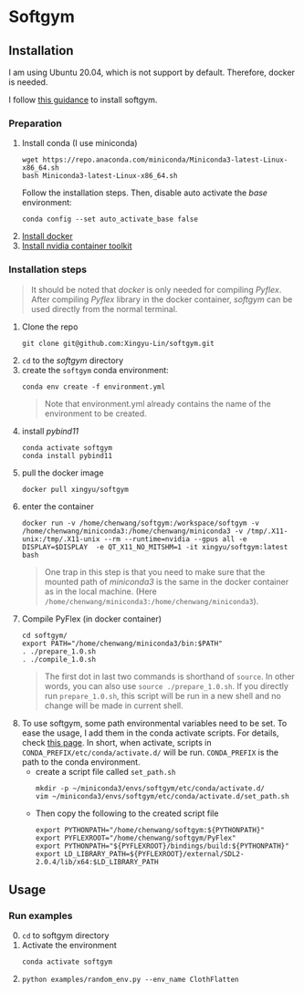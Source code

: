 # Softgym

## Installation
I am using Ubuntu 20.04, which is not support by default. Therefore, docker is needed.

I follow [this guidance](https://danieltakeshi.github.io/2021/02/20/softgym/) to install softgym.

### Preparation
1. Install conda (I use miniconda)
    ```
    wget https://repo.anaconda.com/miniconda/Miniconda3-latest-Linux-x86_64.sh
    bash Miniconda3-latest-Linux-x86_64.sh
    ```
    Follow the installation steps. Then, disable auto activate the *base* environment:
    ```
    conda config --set auto_activate_base false
    ```
2. [Install docker](https://docs.docker.com/engine/install/ubuntu/)
3. [Install nvidia container toolkit](https://docs.nvidia.com/datacenter/cloud-native/container-toolkit/install-guide.html#docker)

### Installation steps
> It should be noted that *docker* is only needed for compiling *Pyflex*. After compiling *Pyflex* library in the docker container, *softgym* can be used directly from the normal terminal.
1. Clone the repo
    ```
    git clone git@github.com:Xingyu-Lin/softgym.git
    ```
2. `cd` to the *softgym* directory
3. create the `softgym` conda environment:
    ```
    conda env create -f environment.yml
    ```
    > Note that environment.yml already contains the name of the environment to be created.
4. install *pybind11*
    ```
    conda activate softgym
    conda install pybind11
    ```
5. pull the docker image
    ```
    docker pull xingyu/softgym
    ```
6. enter the container
    ```
    docker run -v /home/chenwang/softgym:/workspace/softgym -v /home/chenwang/miniconda3:/home/chenwang/miniconda3 -v /tmp/.X11-unix:/tmp/.X11-unix --rm --runtime=nvidia --gpus all -e DISPLAY=$DISPLAY  -e QT_X11_NO_MITSHM=1 -it xingyu/softgym:latest bash
    ```
    > One trap in this step is that you need to make sure that the mounted path of *miniconda3* is the same in the docker container as in the local machine. (Here `/home/chenwang/miniconda3:/home/chenwang/miniconda3`).
7. Compile PyFlex (in docker container)
    ```
    cd softgym/
    export PATH="/home/chenwang/miniconda3/bin:$PATH"
    . ./prepare_1.0.sh
    . ./compile_1.0.sh
    ```
    > The first dot in last two commands is shorthand of `source`. In other words, you can also use `source ./prepare_1.0.sh`. If you directly run `prepare_1.0.sh`, this script will be run in a new shell and no change will be made in current shell.
8. To use softgym, some path environmental variables need to be set. To ease the usage, I add them in the conda activate scripts. For details, check [this page](https://docs.conda.io/projects/conda/en/latest/dev-guide/deep-dives/activation.html). In short, when activate, scripts in `CONDA_PREFIX/etc/conda/activate.d/` will be run. `CONDA_PREFIX` is the path to the conda environment.
    - create a script file called `set_path.sh`
        ```
        mkdir -p ~/miniconda3/envs/softgym/etc/conda/activate.d/
        vim ~/miniconda3/envs/softgym/etc/conda/activate.d/set_path.sh
        ```
    - Then copy the following to the created script file
        ```
        export PYTHONPATH="/home/chenwang/softgym:${PYTHONPATH}"
        export PYFLEXROOT="/home/chenwang/softgym/PyFlex"
        export PYTHONPATH="${PYFLEXROOT}/bindings/build:${PYTHONPATH}"
        export LD_LIBRARY_PATH=${PYFLEXROOT}/external/SDL2-2.0.4/lib/x64:$LD_LIBRARY_PATH
        ```

## Usage
### Run examples
0. `cd` to softgym directory
1. Activate the environment
    ```
    conda activate softgym
    ```
2.  
    ```
    python examples/random_env.py --env_name ClothFlatten
    ```

